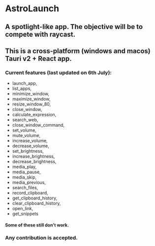 # AstroLaunch

## A spotlight-like app. The objective will be to compete with raycast.
## This is a cross-platform (windows and macos) Tauri v2 + React app.

### Current features (last updated on 6th July):
- launch_app,
- list_apps,
- minimize_window,
- maximize_window,
- resize_window_80,
- close_window,
- calculate_expression,
- search_web,
- close_window_command,
- set_volume,
- mute_volume,
- increase_volume,
- decrease_volume,
- set_brightness,
- increase_brightness,
- decrease_brightness,
- media_play,
- media_pause,
- media_skip,
- media_previous,
- search_files,
- record_clipboard,
- get_clipboard_history,
- clear_clipboard_history,
- open_link,
- get_snippets
#### Some of these still don't work.

### Any contribution is accepted.
